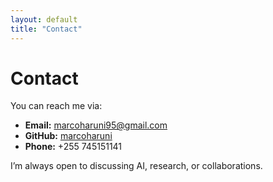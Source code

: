 ```yaml
---
layout: default
title: "Contact"
---
```


# Contact

You can reach me via:

- **Email:** [marcoharuni95@gmail.com](mailto:marcoharuni95@gmail.com)
- **GitHub:** [marcoharuni](https://github.com/marcoharuni)
- **Phone:** +255 745151141

I’m always open to discussing AI, research, or collaborations.
